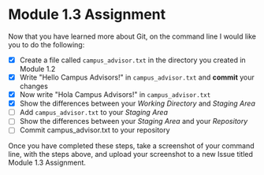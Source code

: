 # Module 1.3 Assignment

Now that you have learned more about Git, on the command line I would like you to do the following:

- [x] Create a file called `campus_advisor.txt` in the directory you created in Module 1.2
- [x] Write "Hello Campus Advisors!" in `campus_advisor.txt` and **commit** your changes
- [x] Now write "Hola Campus Advisors!" in `campus_advisor.txt`
- [x] Show the differences between your _Working Directory_ and _Staging Area_
- [ ] Add `campus_advisor.txt` to your _Staging Area_
- [ ] Show the differences between your _Staging Area_ and your _Repository_
- [ ] Commit campus_advisor.txt to your repository

Once you have completed these steps, take a screenshot of your command line, with the steps above, 
and upload your screenshot to a new Issue titled Module 1.3 Assignment.
